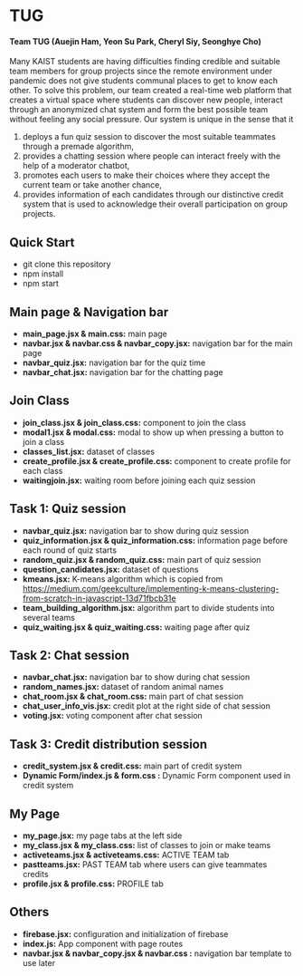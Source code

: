 # TUG
#### Team TUG (Auejin Ham, Yeon Su Park, Cheryl Siy, Seonghye Cho)
Many KAIST students are having difficulties finding credible and suitable team members for group projects since the remote environment under pandemic does not give students communal places to get to know each other. 
To solve this problem, our team created a real-time web platform that creates a virtual space where students can discover new people, interact through an anonymized chat system and form the best possible team without feeling any social pressure. 
Our system is unique in the sense that it 
1) deploys a fun quiz session to discover the most suitable teammates through a premade algorithm, 
2) provides a chatting session where people can interact freely with the help of a moderator chatbot, 
3) promotes each users to make their choices where they accept the current team or take another chance,
4) provides information of each candidates through our distinctive credit system that is used to acknowledge their overall participation on group projects.

## Quick Start
- git clone this repository
- npm install
- npm start


## Main page & Navigation bar
- **main_page.jsx & main.css:** main page
- **navbar.jsx & navbar.css & navbar_copy.jsx:** navigation bar for the main page
- **navbar_quiz.jsx:** navigation bar for the quiz time
- **navbar_chat.jsx:** navigation bar for the chatting page

## Join Class
- **join_class.jsx & join_class.css:** component to join the class
- **modal1.jsx & modal.css:** modal to show up when pressing a button to join a class
- **classes_list.jsx:** dataset of classes
- **create_profile.jsx & create_profile.css:** component to create profile for each class
- **waitingjoin.jsx:** waiting room before joining each quiz session

## Task 1: Quiz session
- **navbar_quiz.jsx:** navigation bar to show during quiz session
- **quiz_information.jsx & quiz_information.css:** information page before each round of quiz starts
- **random_quiz.jsx & random_quiz.css:** main part of quiz session
- **question_candidates.jsx:** dataset of questions
- **kmeans.jsx:** K-means algorithm which is copied from https://medium.com/geekculture/implementing-k-means-clustering-from-scratch-in-javascript-13d71fbcb31e
- **team_building_algorithm.jsx:** algorithm part to divide students into several teams
- **quiz_waiting.jsx & quiz_waiting.css:** waiting page after quiz

## Task 2: Chat session
- **navbar_chat.jsx:** navigation bar to show during chat session
- **random_names.jsx:** dataset of random animal names
- **chat_room.jsx & chat_room.css:** main part of chat session
- **chat_user_info_vis.jsx:** credit plot at the right side of chat session
- **voting.jsx:** voting component after chat session

## Task 3: Credit distribution session
- **credit_system.jsx & credit.css:** main part of credit system
- **Dynamic Form/index.js & form.css :** Dynamic Form component used in credit system

## My Page
- **my_page.jsx:** my page tabs at the left side
- **my_class.jsx & my_class.css:** list of classes to join or make teams
- **activeteams.jsx & activeteams.css:** ACTIVE TEAM tab
- **pastteams.jsx:** PAST TEAM tab where users can give teammates credits
- **profile.jsx & profile.css:** PROFILE tab

## Others
- **firebase.jsx:** configuration and initialization of firebase
- **index.js:** App component with page routes
- **navbar.jsx & navbar_copy.jsx & navbar.css :** navigation bar template to use later
